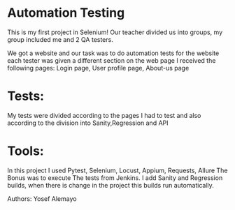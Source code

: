 # Automation Testing
This is my first project in Selenium!
Our teacher divided us into groups, my group included me and 2 QA testers.

We got a website and our task was to do automation tests for the website
each tester was given a different section on the web page
I received the following pages:
Login page, User profile page, About-us page
# Tests:
My tests were divided according to the pages I had to test 
and also according to the division into Sanity,Regression and API
# Tools:
In this project I used Pytest, Selenium, Locust, Appium, Requests, Allure
The Bonus was to execute The tests from Jenkins.
I add Sanity and Regression builds, when there is change in the project this builds run automatically.

Authors:
Yosef Alemayo


